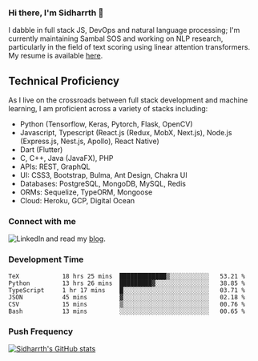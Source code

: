 ### Hi there, I'm Sidharrth 👋

I dabble in full stack JS, DevOps and natural language processing; I'm currently maintaining Sambal SOS and working on NLP research, particularly in the field of text scoring using linear attention transformers. My resume is available [here](https://mathsforgeeks.org/assets/resume.pdf).

## Technical Proficiency
As I live on the crossroads between full stack development and machine learning, I am proficient across a variety of stacks including:
- Python (Tensorflow, Keras, Pytorch, Flask, OpenCV)
- Javascript, Typescript (React.js (Redux, MobX, Next.js), Node.js (Express.js, Nest.js, Apollo), React Native)
- Dart (Flutter)
- C, C++, Java (JavaFX), PHP
- APIs: REST, GraphQL
- UI: CSS3, Bootstrap, Bulma, Ant Design, Chakra UI
- Databases: PostgreSQL, MongoDB, MySQL, Redis
- ORMs: Sequelize, TypeORM, Mongoose
- Cloud: Heroku, GCP, Digital Ocean

### Connect with me

[<img align="left" alt="LinkedIn" src="https://img.shields.io/badge/linkedin-%230077B5.svg?&style=for-the-badge&logo=linkedin&logoColor=white" />][linkedin]
and read my [blog].


### Development Time
<!--START_SECTION:waka-->

```text
TeX            18 hrs 25 mins  █████████████▒░░░░░░░░░░░   53.21 %
Python         13 hrs 26 mins  █████████▓░░░░░░░░░░░░░░░   38.85 %
TypeScript     1 hr 17 mins    █░░░░░░░░░░░░░░░░░░░░░░░░   03.71 %
JSON           45 mins         ▓░░░░░░░░░░░░░░░░░░░░░░░░   02.18 %
CSV            15 mins         ▒░░░░░░░░░░░░░░░░░░░░░░░░   00.76 %
Bash           13 mins         ░░░░░░░░░░░░░░░░░░░░░░░░░   00.65 %
```

<!--END_SECTION:waka-->

### Push Frequency
[![Sidharrth's GitHub stats](https://github-readme-stats.vercel.app/api?username=sidharrth2002&show_icons=true)](https://github.com/sidharrth2002/github-readme-stats)

[site]: http://mathsforgeeks.org/
[blog]: https://mathsforgeeks.org/blog
[linkedin]: https://www.linkedin.com/in/sidharrth-nagappan/
